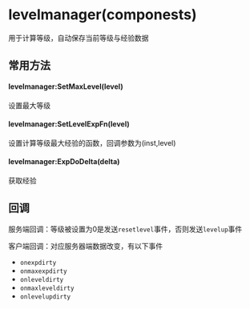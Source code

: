 # levelmanager(componests)

用于计算等级，自动保存当前等级与经验数据



## 常用方法

#### levelmanager:SetMaxLevel(level)

设置最大等级

#### levelmanager:SetLevelExpFn(level)

设置计算等级最大经验的函数，回调参数为(inst,level)

#### levelmanager:ExpDoDelta(delta)

获取经验

## 回调

服务端回调：等级被设置为0是发送`resetlevel`事件，否则发送`levelup`事件

客户端回调：对应服务器端数据改变，有以下事件

- `onexpdirty`
- `onmaxexpdirty`
- `onleveldirty`
- `onmaxleveldirty`
- `onlevelupdirty`